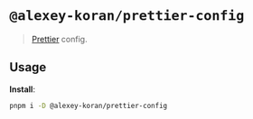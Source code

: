# `@alexey-koran/prettier-config`

> [Prettier](https://prettier.io) config.

## Usage

**Install**:

```bash
pnpm i -D @alexey-koran/prettier-config
```

